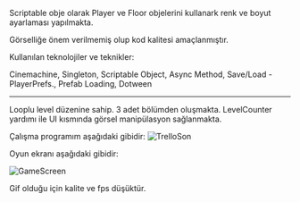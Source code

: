 
Scriptable obje olarak Player ve Floor objelerini kullanark renk ve boyut ayarlaması yapılmakta.

Görselliğe önem verilmemiş olup kod kalitesi amaçlanmıştır.

Kullanılan teknolojiler ve teknikler:

Cinemachine,
Singleton,
Scriptable Object,
Async Method,
Save/Load - PlayerPrefs.,
Prefab Loading,
Dotween

--------

Looplu level düzenine sahip. 3 adet bölümden oluşmakta. LevelCounter yardımı ile UI kısmında görsel manipülasyon sağlanmakta.


Çalışma programım aşağıdaki gibidir:
![TrelloSon](https://user-images.githubusercontent.com/58220908/170390481-8cc8e14e-b944-41f5-bde5-4456a5da3b2d.png)


Oyun ekranı aşağıdaki gibidir:

![GameScreen](https://user-images.githubusercontent.com/58220908/170391047-ac841c0f-6292-446d-8a13-f5498295c3dc.gif)

Gif olduğu için kalite ve fps düşüktür.


